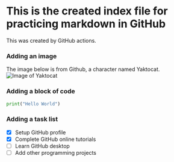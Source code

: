 # This is the created index file for practicing markdown in GitHub
This was created by GitHub actions.

### Adding an image
The image below is from Github, a character named Yaktocat.
![Image of Yaktocat](https://octodex.github.com/images/yaktocat.png)

### Adding a block of code
``` python
print("Hello World")
```

### Adding a task list
- [x] Setup GitHub profile
- [x] Complete GitHub online tutorials
- [ ] Learn GitHub desktop
- [ ] Add other programming projects
